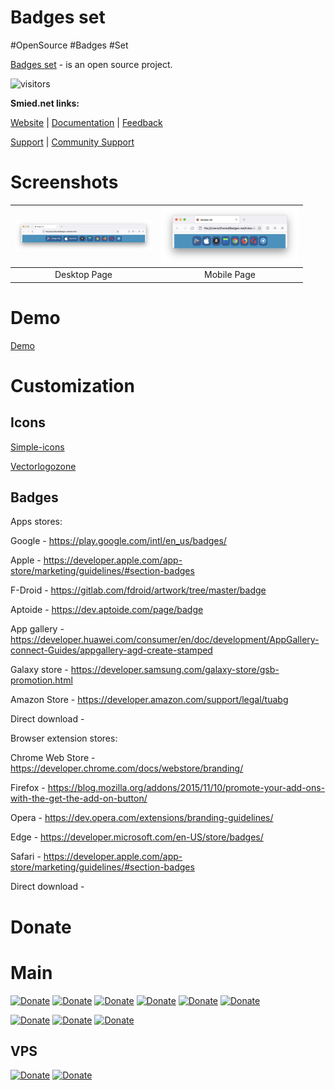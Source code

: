 # Badges set

#OpenSource #Badges #Set

[Badges set](https://github.com/Smied-net/Badges-set) - is an open source project.

![visitors](https://visitor-badge.glitch.me/badge?page_id=Smied-net.Badges-set/)

**Smied.net links:**

[Website](https://Smied.net/) | [Documentation]() | [Feedback](https://Feedback.Smied.net/)

[Support](https://Help.Smied.net/) | [Community Support]()

# Screenshots

| <img src="./extras/design/screenshots/desktop.png" width="220px" alt="Screenshot-1" /> | <img src="./extras/design/screenshots/mobile.png" width="220px" alt="Screenshot-2" /> |
|:---------:| :---------:|
| Desktop Page | Mobile Page |

# Demo

[Demo](https://smied-net.github.io/Badges-set/index.html)

# Customization

## Icons

[Simple-icons](https://github.com/simple-icons/simple-icons/)

[Vectorlogozone](https://github.com/VectorLogoZone/vectorlogozone/)

## Badges


Apps stores:

Google - https://play.google.com/intl/en_us/badges/


Apple - https://developer.apple.com/app-store/marketing/guidelines/#section-badges


F-Droid - https://gitlab.com/fdroid/artwork/tree/master/badge


Aptoide - https://dev.aptoide.com/page/badge


App gallery - https://developer.huawei.com/consumer/en/doc/development/AppGallery-connect-Guides/appgallery-agd-create-stamped


Galaxy store - https://developer.samsung.com/galaxy-store/gsb-promotion.html


Amazon Store - https://developer.amazon.com/support/legal/tuabg


Direct download -


Browser extension stores:


Chrome Web Store - https://developer.chrome.com/docs/webstore/branding/


Firefox - https://blog.mozilla.org/addons/2015/11/10/promote-your-add-ons-with-the-get-the-add-on-button/


Opera - https://dev.opera.com/extensions/branding-guidelines/


Edge - https://developer.microsoft.com/en-US/store/badges/


Safari - https://developer.apple.com/app-store/marketing/guidelines/#section-badges


Direct download -

# Donate

# Main

[![Donate](https://img.shields.io/badge/Donate-PayPal-blue.svg?logo=paypal)](https://paypal.me/smirnoveduard)
[![Donate](https://img.shields.io/badge/Donate-Patreon-orange.svg?logo=patreon)](https://www.patreon.com/Smied)
[![Donate](https://img.shields.io/badge/Donate-BuyMeACoffee-yellow.svg?logo=buymeacoffee)](https://www.buymeacoffee.com/smied)
[![Donate](https://img.shields.io/badge/Donate-Kofi-blue.svg?logo=kofi)](https://ko-fi.com/smied)
[![Donate](https://img.shields.io/badge/Donate-OpenCollective-blue.svg?logo=opencollective)](https://opencollective.com/smied)
[![Donate](https://img.shields.io/badge/Donate-BountySource-blue.svg?logo=bountysource)](https://www.bountysource.com/teams/smied)

[![Donate](https://img.shields.io/badge/Donate-BitCoin-orange.svg?logo=bitcoin)](https://www.google.com/search?q=3LK6AWh6sDCcGaPCEjtTxEZbgCQzQR6i6B)
[![Donate](https://img.shields.io/badge/Donate-Ethereum-blue.svg?logo=ethereum)](https://www.google.com/search?q=0x6d563fD3BD30A9362677F912e78927fFdAf0AbEE)
[![Donate](https://img.shields.io/badge/Donate-Dash-blue.svg?logo=dash)](https://www.google.com/search?q=XfucZrzN9QfjQrXgBJyLe2gNhaSnwE7eAx)

## VPS

[![Donate](https://img.shields.io/badge/VPS.Free.$100-DigitalOcean-blue.svg?logo=digitalocean)](https://clc.to/DigitalOcean)
[![Donate](https://img.shields.io/badge/VPS-Reg.ru-blue.svg?logo=regru)](https://www.reg.ru/vps/linux?rlink=reflink-798305)